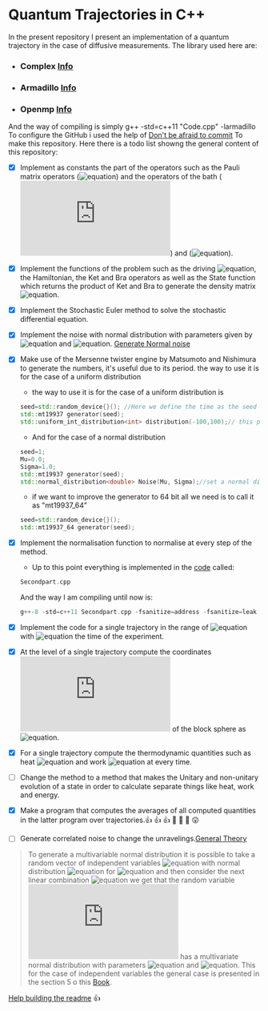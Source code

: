 # Quantum Trajectories in C++
In the present repository I present an implementation of a quantum trajectory in the case of diffusive measurements.
The library used here are:
* ### **Complex** [Info](http://www.cplusplus.com/reference/complex/)
* ### **Armadillo** [Info](http://arma.sourceforge.net/)
* ### **Openmp** [Info](https://www.openmp.org/)
And the way of compiling is simply g++ -std=c++11 "Code.cpp" -larmadillo
To configure the GitHub i used the help of [Don't be afraid to commit](http://dont-be-afraid-to-commit.readthedocs.io/en/latest/git/commandlinegit.html)
To make this repository.
Here there is a todo list showng the general content of this repository:

- [X] Implement as constants the part of the operators such as the Pauli matrix operators (![equation](https://latex.codecogs.com/gif.latex?$\sigma_i$)) and the operators of the bath (![equation](https://latex.codecogs.com/gif.latex?J)) and (![equation](https://latex.codecogs.com/gif.latex?J^{\dag})).

- [X] Implement the functions of the problem such as the driving ![equation](https://latex.codecogs.com/gif.latex?\lambda(t)), the Hamiltonian, the Ket and Bra operators as well as the State function which returns the product of Ket and Bra to generate the density matrix ![equation](https://latex.codecogs.com/gif.latex?\rho(t)).

- [X] Implement the Stochastic  Euler method to solve the stochastic differential equation. 

- [X] Implement the noise with normal distribution with parameters given by ![equation](https://latex.codecogs.com/gif.latex?\mu=0) and ![equation](https://latex.codecogs.com/gif.latex?\sigma=\sqrt{dt}). [Generate Normal noise](https://en.wikipedia.org/wiki/Box%E2%80%93Muller_transform)

- [X] Make use of the Mersenne twister engine by Matsumoto and Nishimura to generate the numbers, it's useful due to its period. the way to use it is for the case of a uniform distribution
	* the way to use it is for the case of a uniform distribution is
	```c++
	seed=std::random_device{}(); //Here we define the time as the seed
	std::mt19937 generator(seed);
	std::uniform_int_distribution<int> distribution(-100,100);// this produce a uniform distribution between -100 and 100
	```
	* And for the case of a normal distribution
	```c++
	seed=1;
	Mu=0.0;
	Sigma=1.0;
	std::mt19937 generator(seed);
  	std::normal_distribution<double> Noise(Mu, Sigma);//set a normal distribution to call it we do Noise(generator)
	```
	* if we want to improve the generator to 64 bit all we need is to call it as "mt19937_64"
	```c++
	seed=std::random_device{}();
	std::mt19937_64 generator(seed);
	```

- [X] Implement the normalisation function to normalise at every step of the method.

	* Up to this point everything is implemented in the [code](Proofs/ProofThermo) called:
	``` c++
	Secondpart.cpp
	```
	And the way I am compiling until now is:
	``` c++
	g++-8 -std=c++11 Secondpart.cpp -fsanitize=address -fsanitize=leak -fvisibility=hidden -larmadillo
	```

- [X] Implement the code for a single trajectory in the range of ![equation](https://latex.codecogs.com/gif.latex?N=t_{max}/dt) with ![equation](https://latex.codecogs.com/gif.latex?t_{max}) the time of the experiment.

- [X] At the level of a single trajectory compute the coordinates ![equation](https://latex.codecogs.com/gif.latex?x(t),y(t),z(t)) of the block sphere as ![equation](https://latex.codecogs.com/gif.latex?\mathrm{tr}(\sigma_{i}\rho(t))).

- [X] For a single trajectory compute the thermodynamic quantities such as heat ![equation](https://latex.codecogs.com/gif.latex?\mathcal{Q}[\rho(t)]) and work ![equation](https://latex.codecogs.com/gif.latex?\mathcal{W}[\rho(t)]) at every time.

- [ ] Change the method to a method that makes the Unitary and non-unitary evolution of a state in order to calculate separate things like heat, work and energy.

- [X] Make a program that computes the averages of all computed quantities in the latter program over trajectories.:+1: :+1: :+1: :beers: :beers: :beers: :astonished:

- [ ] Generate correlated noise to change the unravelings.[General Theory](https://es.wikipedia.org/wiki/Distribuci%C3%B3n_normal_multivariante)
> To generate a multivariable normal distribution it is possible to take a random vector of independent variables ![equation](https://latex.codecogs.com/gif.latex?X_1,X_2\dots,X_n) with normal distribution ![equation](https://latex.codecogs.com/gif.latex?X_{j}\stackrel{d}{=}\mathcal{N}(\mu_{j},\sigma_{j}^{2})) for ![equation](https://latex.codecogs.com/gif.latex?j=1,\dots,n) and then consider the next linear combination ![equation](https://latex.codecogs.com/gif.latex?Y=\sum_{j=1}^{n}\alpha_{j}X_j) we get that the random variable ![equation](https://latex.codecogs.com/gif.latex?Y) has a multivariate normal distribution with parameters ![equation](https://latex.codecogs.com/gif.latex?\mu:=\sum_{j=1}^n\mu_j\alpha_j) and ![equation](https://latex.codecogs.com/gif.latex?\sigma^2:=\sum_{j=1}^n\sigma_j^2\alpha_j^2). This for the case of independent variables the general case is presented in the section 5 o this [Book](http://bdigital.unal.edu.co/48054/2/9587014499.PDF).


[Help building the readme](https://help.github.com/articles/basic-writing-and-formatting-syntax/#using-emoji) :+1:

